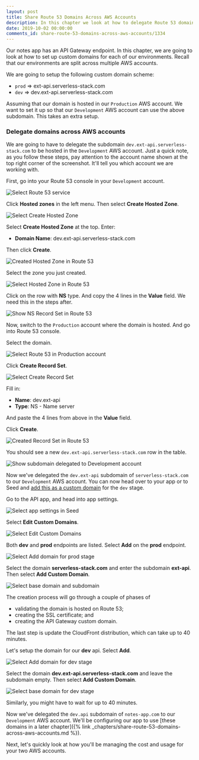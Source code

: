 ```yaml
---
layout: post
title: Share Route 53 Domains Across AWS Accounts
description: In this chapter we look at how to delegate Route 53 domains across AWS accounts. This allows us to use the same custom domain for our Serverless app across multiple environments.
date: 2019-10-02 00:00:00
comments_id: share-route-53-domains-across-aws-accounts/1334
---
```


Our notes app has an API Gateway endpoint. In this chapter, we are going to look at how to set up custom domains for each of our environments. Recall that our environments are split across multiple AWS accounts.

We are going to setup the following custom domain scheme:

- `prod` ⇒ ext-api.serverless-stack.com
- `dev` ⇒ dev.ext-api.serverless-stack.com

Assuming that our domain is hosted in our `Production` AWS account. We want to set it up so that our `Development` AWS account can use the above subdomain. This takes an extra setup.

### Delegate domains across AWS accounts

We are going to have to delegate the subdomain `dev.ext-api.serverless-stack.com` to be hosted in the `Development` AWS account. Just a quick note, as you follow these steps, pay attention to the account name shown at the top right corner of the screenshot. It'll tell you which account we are working with.

First, go into your Route 53 console in your `Development` account.

![Select Route 53 service](/assets/best-practices/sharing-route-53-domain-across-aws-accounts/select-route-53-service.png)

Click **Hosted zones** in the left menu. Then select **Create Hosted Zone**.

![Select Create Hosted Zone](/assets/best-practices/sharing-route-53-domain-across-aws-accounts/select-create-hosted-zone.png)

Select **Create Hosted Zone** at the top. Enter:

- **Domain Name**: dev.ext-api.serverless-stack.com

Then click **Create**.

![Created Hosted Zone in Route 53](/assets/best-practices/sharing-route-53-domain-across-aws-accounts/created-hosted-zone-in-route-53.png)

Select the zone you just created.

![Select Hosted Zone in Route 53](/assets/best-practices/sharing-route-53-domain-across-aws-accounts/select-hosted-zone-in-route-53.png)

Click on the row with **NS** type. And copy the 4 lines in the **Value** field. We need this in the steps after.

![Show NS Record Set in Route 53](/assets/best-practices/sharing-route-53-domain-across-aws-accounts/show-ns-record-set-in-route-53.png)

Now, switch to the `Production` account where the domain is hosted. And go into Route 53 console.

Select the domain.

![Select Route 53 in Production account](/assets/best-practices/sharing-route-53-domain-across-aws-accounts/select-route-53-in-production-account.png)

Click **Create Record Set**.

![Select Create Record Set](/assets/best-practices/sharing-route-53-domain-across-aws-accounts/select-create-record-set.png)

Fill in:

- **Name**: dev.ext-api
- **Type**: NS - Name server

And paste the 4 lines from above in the **Value** field.

Click **Create**.

![Created Record Set in Route 53](/assets/best-practices/sharing-route-53-domain-across-aws-accounts/created-record-set-in-route-53.png)

You should see a new `dev.ext-api.serverless-stack.com` row in the table.

![Show subdomain delegated to Development account](/assets/best-practices/sharing-route-53-domain-across-aws-accounts/show-subdomain-delegated-to-development-account.png)

Now we've delegated the `dev.ext-api` subdomain of `serverless-stack.com` to our `Development` AWS account. You can now head over to your app or to Seed and [add this as a custom domain](https://seed.run/docs/configuring-custom-domains) for the `dev` stage.

Go to the API app, and head into app settings.

![Select app settings in Seed](/assets/best-practices/sharing-route-53-domain-across-aws-accounts/select-app-settings-in-seed.png)

Select **Edit Custom Domains**.

![Select Edit Custom Domains](/assets/best-practices/sharing-route-53-domain-across-aws-accounts/select-edit-custom-domains.png)

Both **dev** and **prod** endpoints are listed. Select **Add** on the **prod** endpoint.

![Select Add domain for prod stage](/assets/best-practices/sharing-route-53-domain-across-aws-accounts/select-add-domain-for-prod-stage.png)

Select the domain **serverless-stack.com** and enter the subdomain **ext-api**. Then select **Add Custom Domain**.

![Select base domain and subdomain](/assets/best-practices/sharing-route-53-domain-across-aws-accounts/select-base-domain-and-subdomain.png)

The creation process will go through a couple of phases of
- validating the domain is hosted on Route 53;
- creating the SSL certificate; and
- creating the API Gateway custom domain.

The last step is update the CloudFront distribution, which can take up to 40 minutes.

Let's setup the domain for our **dev** api. Select **Add**.

![Select Add domain for dev stage](/assets/best-practices/sharing-route-53-domain-across-aws-accounts/select-add-domain-for-dev-stage.png)

Select the domain **dev.ext-api.serverless-stack.com** and leave the subdomain empty. Then select **Add Custom Domain**.

![Select base domain for dev stage](/assets/best-practices/sharing-route-53-domain-across-aws-accounts/select-base-domain-for-dev-stage.png)

Similarly, you might have to wait for up to 40 minutes.

Now we've delegated the `dev.api` subdomain of `notes-app.com` to our `Development` AWS account. We'll be configuring our app to use [these domains in a later chapter]({% link _chapters/share-route-53-domains-across-aws-accounts.md %}).

Next, let's quickly look at how you'll be managing the cost and usage for your two AWS accounts.

